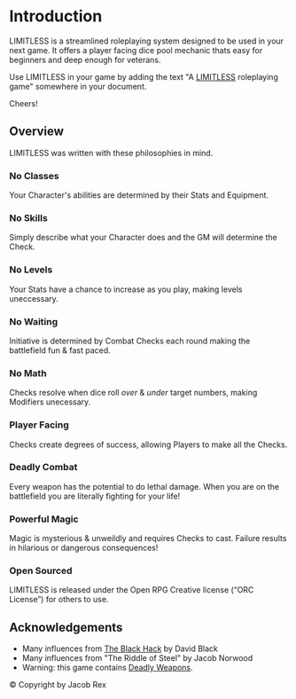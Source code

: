 # Introduction

LIMITLESS is a streamlined roleplaying system designed to be used in your next game. It offers a player facing dice pool mechanic thats easy for beginners and deep enough for veterans.

Use LIMITLESS in your game by adding the text "A [LIMITLESS](https://jacobrex.itch.io/LIMITLESS) roleplaying game" somewhere in your document.

Cheers!

## Overview
LIMITLESS was written with these philosophies in mind.

### No Classes
Your Character's abilities are determined by their Stats and Equipment.

### No Skills
Simply describe what your Character does and the GM will determine the Check.

### No Levels
Your Stats have a chance to increase as you play, making levels uneccessary.

### No Waiting
Initiative is determined by Combat Checks each round making the battlefield fun & fast paced.

### No Math
Checks resolve when dice roll *over* & *under* target numbers, making Modifiers unecessary.

### Player Facing
Checks create degrees of success, allowing Players to make all the Checks.

### Deadly Combat
Every weapon has the potential to do lethal damage. When you are on the battlefield you are literally fighting for your life!

### Powerful Magic
Magic is mysterious & unweildly and requires Checks to cast. Failure results in hilarious or dangerous consequences!

### Open Sourced
LIMITLESS is released under the Open RPG Creative license (“ORC License”) for others to use.

## Acknowledgements
* Many influences from [The Black Hack](https://the-black-hack.jehaisleprintemps.net/) by David Black
* Many influences from "The Riddle of Steel" by Jacob Norwood
* Warning: this game contains [Deadly Weapons](https://jacobrex.itch.io/deadly-weapons).

© Copyright by Jacob Rex